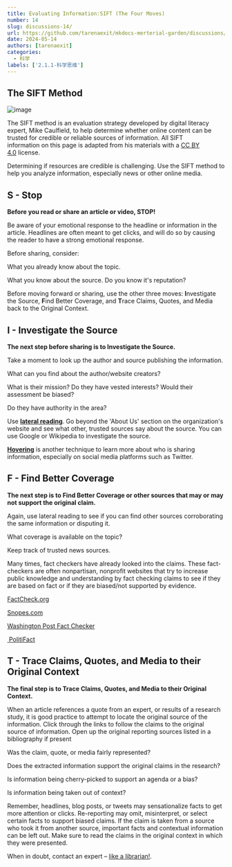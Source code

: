 ```yaml
---
title: Evaluating Information:SIFT (The Four Moves)
number: 14
slug: discussions-14/
url: https://github.com/tarenaexit/mkdocs-merterial-garden/discussions/14
date: 2024-05-14
authors: [tarenaexit]
categories: 
  - 科学
labels: ['2.1.1-科学思维']
---
```


## The SIFT Method

![image](https://cdn.ccsyue.com/picx-images-hosting/master/2024/05/image.2krqiqeuf3.webp)

The SIFT method is an evaluation strategy developed by digital literacy expert, Mike Caulfield, to help determine whether online content can be trusted for credible or reliable sources of information. All SIFT information on this page is adapted from his materials with a [CC BY 4.0](https://creativecommons.org/licenses/by/4.0/) license.

Determining if resources are credible is challenging. Use the SIFT method to help you analyze information, especially news or other online media.

## S - Stop

**Before you read or share an article or video, STOP\!​**

Be aware of your emotional response to the headline or information in the article. Headlines are often meant to get clicks, and will do so by causing the reader to have a strong emotional response.

Before sharing, consider:

What you already know about the topic. ​

What you know about the source. Do you know it's reputation\?

Before moving forward or sharing, use the other three moves: **I**nvestigate the Source, **F**ind Better Coverage, and **T**race Claims, Quotes, and Media back to the Original Context.

## I - Investigate the Source

**The next step before sharing is to Investigate the Source.**

Take a moment to look up the author and source publishing the information.

What can you find about the author/website creators\? ​

What is their mission\? Do they have vested interests\? ​Would their assessment be biased\?

Do they have authority in the area\?​

Use [**lateral reading**](https://webliteracy.pressbooks.com/chapter/what-reading-laterally-means/). Go beyond the 'About Us' section on the organization's website and see what other, trusted sources say about the source.​ You can use Google or Wikipedia to investigate the source.

**[Hovering](https://infodemic.blog/2020/02/16/lets-hover/)** is another technique to learn more about who is sharing information, especially on social media platforms such as Twitter.

## F - Find Better Coverage

**The next step is to Find Better Coverage or other sources that may or may not support the original claim.**

Again, use lateral reading to see if you can find other sources corroborating the same information or disputing it.​

What coverage is available on the topic\? 

Keep track of trusted news sources.

Many times, fact checkers have already looked into the claims. These fact-checkers are often nonpartisan, nonprofit websites that try to increase public knowledge and understanding by fact checking claims to see if they are based on fact or if they are biased/not supported by evidence.

[FactCheck.org​](https://www.factcheck.org/)

[Snopes.com​](https://www.snopes.com/)

[Washington Post Fact Checker​](https://www.washingtonpost.com/news/fact-checker/?utm_term=.cef7932feec8)

[ PolitiFact](https://www.politifact.com/)

## T - Trace Claims, Quotes, and Media to their Original Context

**The final step is to Trace Claims, Quotes, and Media to their Original Context.**

When an article references a quote from an expert, or results of a research study, it is good practice to attempt to locate the original source of the information.​ Click through the links to follow the claims to the original source of information. Open up the original reporting sources listed in a bibliography if present

Was the claim, quote, or media fairly represented\?

Does the extracted information support the original claims in the research\? ​

Is information being cherry-picked to support an agenda or a bias\?​

Is information being taken out of context\?​

Remember, headlines, blog posts, or tweets may sensationalize facts to get more attention or clicks. ​Re-reporting may omit, misinterpret, or select certain facts to support biased claims. If the claim is taken from a source who took it from another source, important facts and contextual information can be left out. Make sure to read the claims in the original context in which they were presented.

When in doubt, contact an expert – [like a librarian\!​](https://www.lib.uchicago.edu/research/help/ask-librarian/).

<script src="https://giscus.app/client.js"
	data-repo="tarenaexit/mkdocs-merterial-garden"
	data-repo-id="RR_kgDOL4wNPw"
	data-mapping="number"
	data-term="14"
	data-reactions-enabled="1"
	data-emit-metadata="0"
	data-input-position="bottom"
	data-theme="light"
	data-lang="zh-CN"
	crossorigin="anonymous"
	async>
</script>
